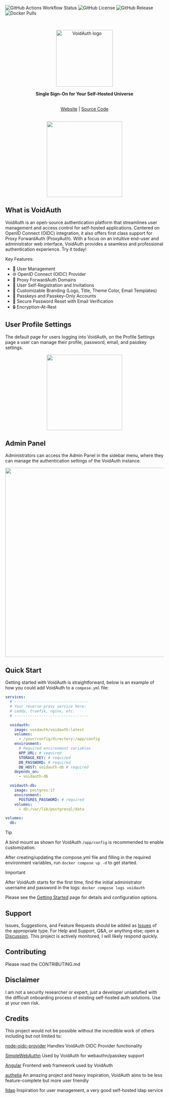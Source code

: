 ![GitHub Actions Workflow Status](https://img.shields.io/github/actions/workflow/status/voidauth/voidauth/release.yml)
![GitHub License](https://img.shields.io/github/license/voidauth/voidauth)
![GitHub Release](https://img.shields.io/github/v/release/voidauth/voidauth?logo=github)
![Docker Pulls](https://img.shields.io/docker/pulls/voidauth/voidauth?logo=docker&logoColor=white)

<br>
<p align="center">
  <a href='https://voidauth.app'>
    <img src="https://raw.githubusercontent.com/voidauth/voidauth/refs/heads/main/docs/logo_full_text.svg" width="180" title="VoidAuth" alt="VoidAuth logo"/>
  </a>
</p>

<p align="center">
  <strong>
    Single Sign-On for Your Self-Hosted Universe
  </strong>
</p>

<br>

<div align="center">
  <a href="https://voidauth.app">Website</a> |
  <a href="https://github.com/voidauth/voidauth">Source Code</a>
</div>

<br>

<p align="center">
  <img src="https://raw.githubusercontent.com/voidauth/voidauth/refs/heads/main/docs/public/screenshots/2f8c15db-28fd-4b0e-a266-1dddd9cf9e3a.png" width="240">
</p>

## What is VoidAuth

VoidAuth is an open-source authentication platform that streamlines user management and access control for self-hosted applications. Centered on OpenID Connect (OIDC) integration, it also offers first class support for Proxy ForwardAuth (ProxyAuth). With a focus on an intuitive end-user and administrator web interface, VoidAuth provides a seamless and professional authentication experience. Try it today!

Key Features:

- 👤 User Management
- 🌐 OpenID Connect (OIDC) Provider
- 🔄 Proxy ForwardAuth Domains
- 📨 User Self-Registration and Invitations
- 🎨 Customizable Branding (Logo, Title, Theme Color, Email Templates)
- 🔑 Passkeys and Passkey-Only Accounts
- 📧 Secure Password Reset with Email Verification
- 🔒 Encryption-At-Rest

## User Profile Settings

The default page for users logging into VoidAuth, on the Profile Settings page a user can manage their profile, password, email, and passkey settings.

<p align="center">
  <img src="https://raw.githubusercontent.com/voidauth/voidauth/refs/heads/main/docs/public/screenshots/091a0122-75d7-44d0-9c97-e395c945cf4f.png" width="240">
</p>

## Admin Panel

Administrators can access the Admin Panel in the sidebar menu, where they can manage the authentication settings of the VoidAuth instance.

<p align="center">
  <img src="https://raw.githubusercontent.com/voidauth/voidauth/refs/heads/main/docs/public/screenshots/admin_panel.png" width="600">
</p>

## Quick Start

Getting started with VoidAuth is straightforward, below is an example of how you could add VoidAuth to a `compose.yml` file:
``` yaml
services:
  # ---------------------------------
  # Your reverse-proxy service here:
  # caddy, traefik, nginx, etc.
  # ---------------------------------

  voidauth: 
    image: voidauth/voidauth:latest
    volumes:
      - /your/config/directory:/app/config
    environment:
      # Required environment variables
      APP_URL: # required
      STORAGE_KEY: # required
      DB_PASSWORD: # required
      DB_HOST: voidauth-db # required
    depends_on:
      - voidauth-db

  voidauth-db:
    image: postgres:17
    environment:
      POSTGRES_PASSWORD: # required
    volumes:
      - db:/var/lib/postgresql/data

volumes:
  db:
```

> [!TIP]
> A bind mount as shown for VoidAuth `/app/config` is recommended to enable customization.

After creating/updating the compose.yml file and filling in the required environment variables, run `docker compose up -d` to get started.

> [!IMPORTANT]
> After VoidAuth starts for the first time, find the initial administrator username and password in the logs: `docker compose logs voidauth`



Please see the [Getting Started](https://voidauth.app/#/Getting-Started) page for details and configuration options.

## Support

Issues, Suggestions, and Feature Requests should be added as [Issues](https://github.com/voidauth/voidauth/issues) of the appropriate type. For Help and Support, Q&A, or anything else; open a [Discussion](https://github.com/orgs/voidauth/discussions). This project is actively monitored, I will likely respond quickly.

## Contributing

Please read the CONTRIBUTING.md

## Disclaimer

I am not a security researcher or expert, just a developer unsatisfied with the difficult onboarding process of existing self-hosted auth solutions. Use at your own risk.

## Credits

This project would not be possible without the incredible work of others including but not limited to:

[node-oidc-provider](https://github.com/panva/node-oidc-provider) Handles VoidAuth OIDC Provider functionality

[SimpleWebAuthn](https://github.com/MasterKale/SimpleWebAuthn) Used by VoidAuth for webauthn/passkey support

[Angular](https://angular.dev) Frontend web framework used by VoidAuth

[authelia](https://www.authelia.com/) An amazing project and heavy inspiration, VoidAuth aims to be less feature-complete but more user friendly

[lldap](https://github.com/lldap/lldap) Inspiration for user management, a very good self-hosted ldap service
